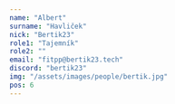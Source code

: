 ```yaml
---
name: "Albert"
surname: "Havliček"
nick: "Bertik23"
role1: "Tajemník"
role2: ""
email: "fitpp@bertik23.tech"
discord: "bertik23"
img: "/assets/images/people/bertik.jpg"
pos: 6
---
```

